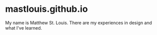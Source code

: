# mastlouis.github.io
My name is Matthew St. Louis. There are my experiences in design and what I've learned.
